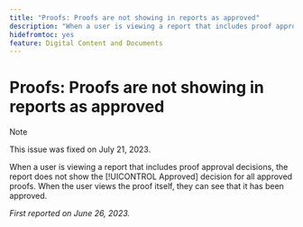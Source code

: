 ```yaml
---
title: "Proofs: Proofs are not showing in reports as approved"
description: "When a user is viewing a report that includes proof approval decisions, the report does not show the Approved decision for all approved proofs. When the user views the proof itself, they can see that it has been approved."
hidefromtoc: yes
feature: Digital Content and Documents
---
```


# Proofs: Proofs are not showing in reports as approved

>[!NOTE]
>
>This issue was fixed on July 21, 2023.

When a user is viewing a report that includes proof approval decisions, the report does not show the [!UICONTROL Approved] decision for all approved proofs. When the user views the proof itself, they can see that it has been approved.

_First reported on June 26, 2023._
